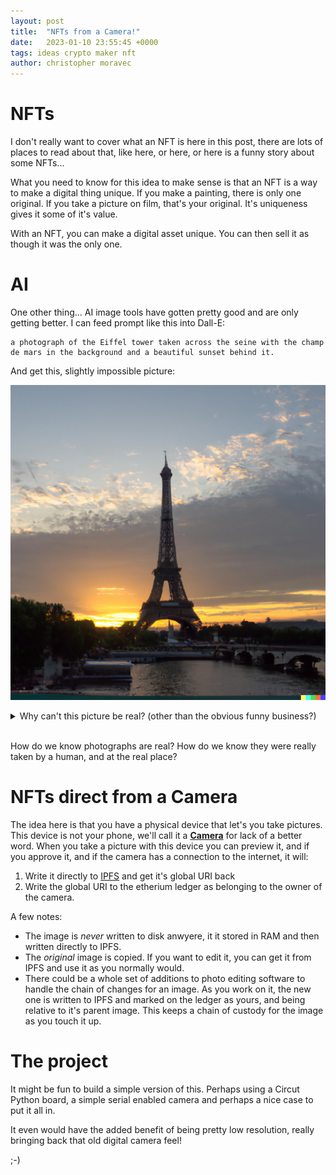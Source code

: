 ```yaml
---
layout: post
title:  "NFTs from a Camera!"
date:   2023-01-10 23:55:45 +0000
tags: ideas crypto maker nft
author: christopher moravec
---
```


# NFTs

I don't really want to cover what an NFT is here in this post, there are lots of places
to read about that, like here, or here, or here is a funny story about some NFTs...

What you need to know for this idea to make sense is that an NFT is a way to make a
digital thing unique. If you make a painting, there is only one original. If you take a
picture on film, that's your original. It's uniqueness gives it some of it's value.

With an NFT, you can make a digital asset unique. You can then sell it as though it was the only one.

# AI

One other thing... AI image tools have gotten pretty good and are only getting better. I can feed prompt like this into Dall-E:

```
a photograph of the Eiffel tower taken across the seine with the champ de mars in the background and a beautiful sunset behind it.
```

And get this, slightly impossible picture:

![OpenAI Dall-e generated photo of the Eiffel tower](/assets/images/2023-01-11-the-nft-camera-dalle.png)

<details>
<summary>Why can't this picture be real? (other than the obvious funny business?)</summary>
<p>
This should be taken from roughly the north side of the Eiffel tower, with a sunset to the south, which shouldn't be possible.
<img alt="Image that exmplains why this camera position can't be real" src="/assets/images/2023-01-11-the-nft-camera-camera-position.png">
</p>
</details>
<br/>

How do we know photographs are real? How do we know they were really taken by a human, and at the real place?

# NFTs direct from a Camera

The idea here is that you have a physical device that let's you take pictures. This device is not your phone, we'll call it
a [**Camera**](https://en.wikipedia.org/wiki/History_of_the_camera) for lack of a better word. When you take a picture with this device you can preview it, and if you approve it, and if the camera has a connection to the internet, it will:

1. Write it directly to [IPFS](https://en.wikipedia.org/wiki/InterPlanetary_File_System) and get it's global URI back
2. Write the global URI to the etherium ledger as belonging to the owner of the camera.

A few notes:
* The image is *never* written to disk anwyere, it it stored in RAM and then written directly to IPFS.
* The *original* image is copied. If you want to edit it, you can get it from IPFS and use it as you normally would.
* There could be a whole set of additions to photo editing software to handle the chain of changes for an image. As you work on it, the new one is written to IPFS and marked on the ledger as yours, and being relative to it's parent image. This keeps a chain of custody for the image as you touch it up.

# The project

It might be fun to build a simple version of this. Perhaps using a Circut Python board, a simple serial enabled camera and perhaps a nice case to put it all in.

It even would have the added benefit of being pretty low resolution, really bringing back that old digital camera feel! 

;-)